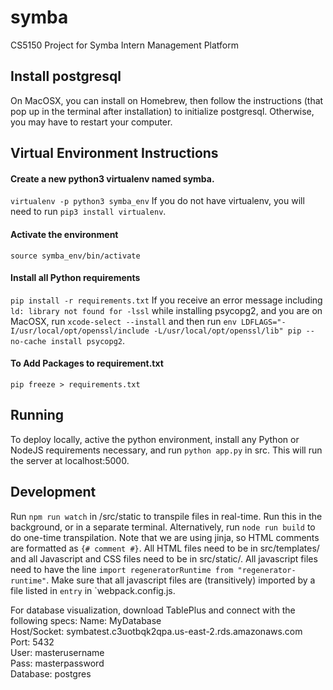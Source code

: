 # symba
CS5150 Project for Symba Intern Management Platform

## Install postgresql
On MacOSX, you can install on Homebrew, then follow the instructions (that pop up in the terminal after installation) to initialize postgresql. Otherwise, you may have to restart your computer.

## Virtual Environment Instructions
#### Create a new python3 virtualenv named symba.
`virtualenv -p python3 symba_env`
If you do not have virtualenv, you will need to run `pip3 install virtualenv`.

#### Activate the environment
`source symba_env/bin/activate`

#### Install all Python requirements
`pip install -r requirements.txt`
If you receive an error message including `ld: library not found for -lssl` while installing psycopg2, and you are on MacOSX, run `xcode-select --install` and then run `env LDFLAGS="-I/usr/local/opt/openssl/include -L/usr/local/opt/openssl/lib" pip --no-cache install psycopg2`.

#### To Add Packages to requirement.txt 
`pip freeze > requirements.txt`

## Running
To deploy locally, active the python environment, install any Python or NodeJS requirements necessary, and run `python app.py` in src. This will run the server at localhost:5000.

## Development
Run `npm run watch` in /src/static to transpile files in real-time. Run this in the background, or in a separate terminal. Alternatively, run `node run build` to do one-time transpilation.
Note that we are using jinja, so HTML comments are formatted as `{# comment #}`.
All HTML files need to be in src/templates/ and all Javascript and CSS files need to be in src/static/.
All javascript files need to have the line `import regeneratorRuntime from "regenerator-runtime"`.
Make sure that all javascript files are (transitively) imported by a file listed in `entry` in `webpack.config.js.

For database visualization, download TablePlus and connect with the following specs:
Name: MyDatabase  
Host/Socket: symbatest.c3uotbqk2qpa.us-east-2.rds.amazonaws.com   
Port: 5432  
User: masterusername   
Pass: masterpassword  
Database: postgres
